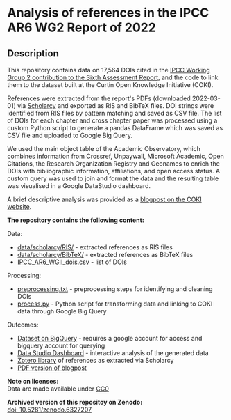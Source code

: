 # Analysis of references in the IPCC AR6 WG2 Report of 2022

## Description
This repository contains data on 17,564 DOIs cited in the [IPCC Working Group 2 contribution to the Sixth Assessment Report](https://www.ipcc.ch/report/ar6/wg2/), and the code to link them to the dataset built at the Curtin Open Knowledge Initiative (COKI).

References were extracted from the report's PDFs (downloaded 2022-03-01) via [Scholarcy](https://www.scholarcy.com/) and exported as RIS and BibTeX files. DOI strings were identified from RIS files by pattern matching and saved as CSV file. The list of DOIs for each chapter and cross chapter paper was processed using a custom Python script to generate a pandas DataFrame which was saved as CSV file and uploaded to Google Big Query.

We used the main object table of the Academic Observatory, which combines information from Crossref, Unpaywall, Microsoft Academic, Open Citations, the Research Organization Registry and Geonames to enrich the DOIs with bibliographic information, affiliations, and open access status. A custom query was used to join and format the data and the resulting table was visualised in a Google DataStudio dashboard.

A brief descriptive analysis was provided as a [blogpost on the COKI website](https://openknowledge.community/tracking-climate-change-openaccess/). 


**The repository contains the following content:**

Data:  
- [data/scholarcy/RIS/](data/scholarcy/RIS/) - extracted references as RIS files  
- [data/scholarcy/BibTeX/](data/scholarcy/BibTex/)  - extracted references as BibTeX files  
- [IPCC_AR6_WGII_dois.csv](data/IPCC_AR6_WGII_dois.csv) - list of DOIs

Processing:  
- [preprocessing.txt](preprocessing.txt) - preprocessing steps for identifying and cleaning DOIs  
- [process.py](process.py) - Python script for transforming data and linking to COKI data through Google Big Query

Outcomes:  
- [Dataset on BigQuery](https://console.cloud.google.com/bigquery?project=utrecht-university&ws=!1m23!1m3!8m2!1s145441926252!2sd59dfac7972a45f8a2f5ee4ac866c34d!1m4!4m3!1sacademic-observatory!2sobservatory!3sdoi20220226!1m4!4m3!1sutrecht-university!2sipcc_ar6!3sdoi_table!1m3!3m2!1sutrecht-university!2sipcc_ar6!1m4!4m3!1sutrecht-university!2sipcc_ar6!3sipcc_ar6_dois&d=ipcc_ar6&p=utrecht-university&page=table&t=doi_table&pli=1&authuser=1) - requires a google account for access and bigquery account for querying  
- [Data Studio Dashboard](https://datastudio.google.com/s/iVmaM6huxgk) - interactive analysis of the generated data  
- [Zotero library](https://www.zotero.org/groups/4614109) of references as extracted via Scholarcy 
- [PDF version of blogpost](IPCC%20AR6.pdf)


**Note on licenses:**   
Data are made available under [CC0](https://creativecommons.org/publicdomain/zero/1.0/)

**Archived version of this repositoy on Zenodo:**  
[doi: 10.5281/zenodo.6327207](https:/doi.org/10.5281/zenodo.6327207)



